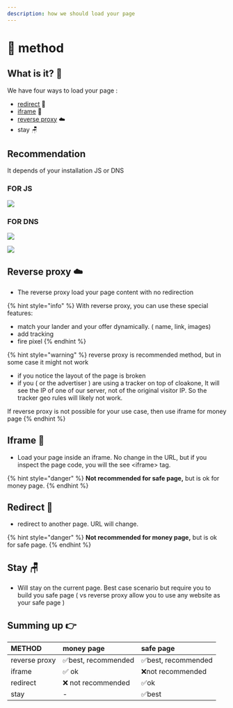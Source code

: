 ```yaml
---
description: how we should load your page
---
```


# 🔀 method

## What is it? 🤔

We have four ways to load your page :

* [redirect](method.md#redirect) 🔗
* [iframe](method.md#iframe) 🌃
* [reverse proxy](method.md#reverse-proxy) ☁️
* stay 🪑

## Recommendation

It depends of your installation JS or DNS

### FOR JS

![](../../.gitbook/assets/cleanshot-2020-11-15-at-13.49.23-2x.png)

### FOR DNS

![](../../.gitbook/assets/cleanshot-2020-11-15-at-13.49.27-2x.png)

![](../../.gitbook/assets/cleanshot-2020-08-27-at-18.15.17-2x.png)

## Reverse proxy ☁️

* The reverse proxy load your page content with no redirection

{% hint style="info" %}
With reverse proxy, you can use these special features:

* match your lander and your offer dynamically. \( name, link, images\) 
* add tracking
* fire pixel
{% endhint %}

{% hint style="warning" %}
reverse proxy is recommended method, but in some case it might not work

* if you notice the layout of the page is broken
* if you \( or the advertiser \) are using a tracker on top of cloakone, It will see the IP of one of our server, not of the original visitor IP. So the tracker geo rules will likely not work.

If reverse proxy is not possible for your use case, then use iframe for money page
{% endhint %}

## Iframe 🌃

* Load your page inside an iframe. No change in the URL, but if you inspect the page code, you will the see &lt;iframe&gt; tag. 

{% hint style="danger" %}
**Not recommended for safe page,** but is ok for money page.
{% endhint %}

## Redirect 🔗

* redirect to another page. URL will change.

{% hint style="danger" %}
**Not recommended for money page,** but is ok for safe page.
{% endhint %}

## Stay 🪑

* Will stay on the current page. Best case scenario but require you to build you safe page \( vs reverse proxy allow you to use any website as your safe page \) 

## Summing up 👉

| METHOD | money page | safe page |
| :--- | :--- | :--- |
| reverse proxy | ✅best,  recommended | ✅best, recommended |
| iframe | ✅ ok | ❌not recommended |
| redirect | ❌ not recommended | ✅ok |
| stay | - | ✅best |


